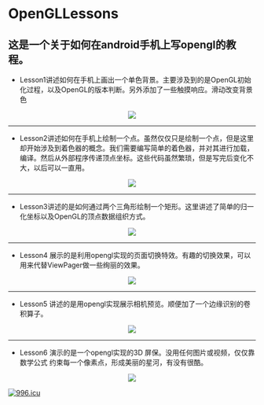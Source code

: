 # OpenGLLessons
## 这是一个关于如何在android手机上写opengl的教程。

* Lesson1讲述如何在手机上画出一个单色背景。主要涉及到的是OpenGL初始化过程，以及OpenGL的版本判断。另外添加了一些触摸响应。滑动改变背景色
<div style="text-align:center">
<img src="https://github.com/lord19871207/OpenGLLessons/raw/master/lesson1.png"/>
</div>

-----
* Lesson2讲述如何在手机上绘制一个点。虽然仅仅只是绘制一个点，但是这里却开始涉及到着色器的概念。我们需要编写简单的着色器，并对其进行加载，编译。然后从外部程序传递顶点坐标。这些代码虽然繁琐，但是写完后变化不大，以后可以一直用。
<div style="text-align:center">
<img src="https://github.com/lord19871207/OpenGLLessons/raw/master/lesson2.png"/>
</div>

-----

* Lesson3讲述的是如何通过两个三角形绘制一个矩形。这里讲述了简单的归一化坐标以及OpenGL的顶点数据组织方式。

<div style="text-align:center">
<img src="https://github.com/lord19871207/OpenGLLessons/raw/master/lesson3.png"/>
</div>

-----
* Lesson4 展示的是利用opengl实现的页面切换特效。有趣的切换效果，可以用来代替ViewPager做一些绚丽的效果。

<div style="text-align:center">
<img src="https://github.com/lord19871207/OpenGLLessons/raw/master/lesson4.gif"/>
</div>

-----

* Lesson5 讲述的是用opengl实现展示相机预览。顺便加了一个边缘识别的卷积算子。

<div style="text-align:center">
<img src="https://github.com/lord19871207/OpenGLLessons/raw/master/lesson5.gif"/>
</div>

-----

* Lesson6 演示的是一个opengl实现的3D 屏保。没用任何图片或视频，仅仅靠数学公式 约束每一个像素点，形成美丽的星河，有没有很酷。

<div style="text-align:center">
<img src="https://github.com/lord19871207/OpenGLLessons/raw/master/lesson6.gif"/>
</div>


<a href="https://996.icu"><img src="https://img.shields.io/badge/link-996.icu-red.svg" alt="996.icu" /></a>

